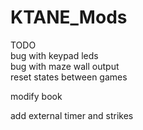 # KTANE_Mods  
  
TODO  
bug with keypad leds  
bug with maze wall output  
reset states between games
  
modify book  
  
add external timer and strikes  
